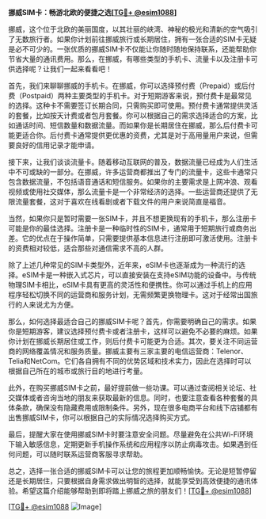 **挪威SIM卡：畅游北欧的便捷之选[[TG💪+ @esim1088](https://t.me/s/esim1088)]**

挪威，这个位于北欧的美丽国度，以其壮丽的峡湾、神秘的极光和清新的空气吸引了无数旅行者。如果你计划前往挪威旅行或长期居住，拥有一张合适的SIM卡无疑是必不可少的。一张优质的挪威SIM卡不仅能让你随时随地保持联系，还能帮助你节省大量的通讯费用。那么，在挪威，有哪些类型的手机卡、流量卡以及注册卡可供选择呢？让我们一起来看看吧！

首先，我们来聊聊挪威的手机卡。在挪威，你可以选择预付费（Prepaid）或后付费（Postpaid）两种主要类型的手机卡。对于短期游客来说，预付费卡是最常见的选择。这种卡不需要签订长期合同，只需购买即可使用。预付费卡通常提供灵活的套餐，比如按天计费或者包月套餐。你可以根据自己的需求选择适合的方案，比如通话时间、短信数量和数据流量。而如果你是长期居住在挪威，那么后付费卡可能更适合你。后付费卡通常提供更优惠的资费，尤其是对于高用量用户来说，但需要良好的信用记录才能申请。

接下来，让我们谈谈流量卡。随着移动互联网的普及，数据流量已经成为人们生活中不可或缺的一部分。在挪威，许多运营商都推出了专门的流量卡，这些卡通常只包含数据流量，不包括语音通话和短信服务。如果你的主要需求是上网冲浪、观看视频或使用社交媒体，那么流量卡是一个非常经济的选择。一些运营商还提供了无限流量套餐，这对于喜欢在线看剧或者下载文件的用户来说简直是福音。

当然，如果你只是暂时需要一张SIM卡，并且不想更换现有的手机卡，那么注册卡可能是你的最佳选择。注册卡是一种临时性的SIM卡，通常用于短期旅行或商务出差。它的优点在于操作简单，只需要提供基本信息进行注册即可激活使用。注册卡的资费相对较低，适合那些对通信需求不高的人群。

除了上述几种常见的SIM卡类型外，近年来，eSIM卡也逐渐成为一种流行的选择。eSIM卡是一种嵌入式芯片，可以直接安装在支持eSIM功能的设备中。与传统物理SIM卡相比，eSIM卡具有更高的灵活性和便携性。你可以通过手机上的应用程序轻松切换不同的运营商和服务计划，无需频繁更换物理卡。这对于经常出国旅行的人来说尤为方便。

那么，如何选择最适合自己的挪威SIM卡呢？首先，你需要明确自己的需求。如果你是短期游客，建议选择预付费卡或者注册卡，这样可以避免不必要的麻烦。如果你计划在挪威长期居住或工作，则后付费卡可能更为合适。其次，要关注不同运营商的网络覆盖情况和服务质量。挪威主要有三家主要的电信运营商：Telenor、Telia和NetCom。它们各自拥有不同的优势区域和技术实力，因此在选择时可以根据自己所在的城市或旅行目的地进行考量。

此外，在购买挪威SIM卡之前，最好提前做一些功课。可以通过查阅相关论坛、社交媒体或者咨询当地的朋友来获取最新的信息。同时，也要注意查看各种套餐的具体条款，确保没有隐藏费用或限制条件。另外，现在很多电商平台和线下店铺都有出售挪威SIM卡，你可以根据自己的实际情况选择购买方式。

最后，提醒大家在使用挪威SIM卡时要注意安全问题。尽量避免在公共Wi-Fi环境下输入敏感信息，定期更新手机操作系统和应用程序以防止病毒攻击。如果遇到任何问题，可以随时联系运营商客服寻求帮助。

总之，选择一张合适的挪威SIM卡可以让您的旅程更加顺畅愉快。无论是短暂停留还是长期居住，只要根据自身需求做出明智的选择，就能享受到高效便捷的通讯体验。希望这篇介绍能够帮助到即将踏上挪威之旅的朋友们！[[TG💪+ @esim1088](https://t.me/s/esim1088)]

[[TG💪+ @esim1088](https://t.me/s/esim1088) ![Image](https://i.postimg.cc/4NQfJmqS/Snipaste-2025-05-13-00-14-12.png)]